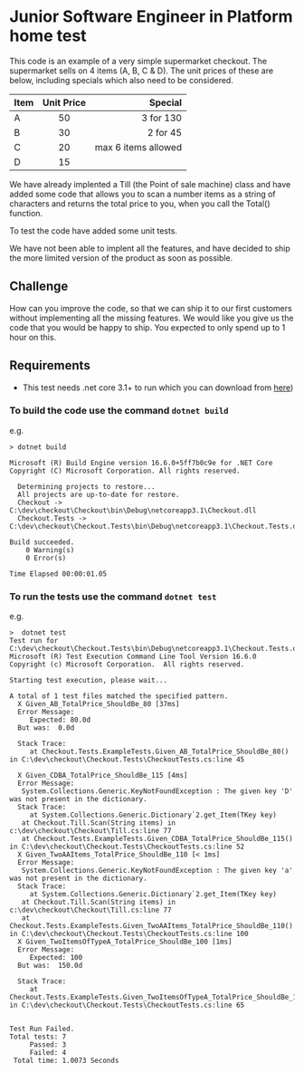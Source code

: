 # Junior Software Engineer in Platform home test

This code is an example of a very simple supermarket checkout. The supermarket sells on 4 items (A, B, C & D). The unit prices of these are below, including specials which also need to be considered.

|Item |  Unit Price | Special |
| ------------- |:-------------:| -----:|
|    A |     50 |      3 for 130 |
|    B |     30 |     2 for 45 |
|    C |     20 | max 6 items allowed|
|    D |     15 | |

We have already implented a Till (the Point of sale machine) class and have added some code that allows you to scan a number items as a string of characters and returns the total price to you, when you call the Total() function.

To test the code have added some unit tests.

We have not been able to implent all the features, and have decided to ship the more limited version of the product as soon as possible.

## Challenge

How can you improve the code, so that we can ship it to our first customers without implementing all the missing features. We would like you give us the code that you would be happy to ship. You expected to only spend up to 1 hour on this.  

## Requirements

- This test needs .net core 3.1+ to run which you can download from [here](https://dotnet.microsoft.com/download))

### To build the code use the command `dotnet build`

e.g.

```
> dotnet build

Microsoft (R) Build Engine version 16.6.0+5ff7b0c9e for .NET Core
Copyright (C) Microsoft Corporation. All rights reserved.

  Determining projects to restore...
  All projects are up-to-date for restore.
  Checkout -> C:\dev\checkout\Checkout\bin\Debug\netcoreapp3.1\Checkout.dll
  Checkout.Tests -> C:\dev\checkout\Checkout.Tests\bin\Debug\netcoreapp3.1\Checkout.Tests.dll

Build succeeded.
    0 Warning(s)
    0 Error(s)

Time Elapsed 00:00:01.05
```

### To run the tests use the command `dotnet test`  

e.g.

```
>  dotnet test
Test run for C:\dev\checkout\Checkout.Tests\bin\Debug\netcoreapp3.1\Checkout.Tests.dll(.NETCoreApp,Version=v3.1)
Microsoft (R) Test Execution Command Line Tool Version 16.6.0
Copyright (c) Microsoft Corporation.  All rights reserved.

Starting test execution, please wait...

A total of 1 test files matched the specified pattern.
  X Given_AB_TotalPrice_ShouldBe_80 [37ms]
  Error Message:
     Expected: 80.0d
  But was:  0.0d

  Stack Trace:
     at Checkout.Tests.ExampleTests.Given_AB_TotalPrice_ShouldBe_80() in C:\dev\checkout\Checkout.Tests\CheckoutTests.cs:line 45

  X Given_CDBA_TotalPrice_ShouldBe_115 [4ms]
  Error Message:
   System.Collections.Generic.KeyNotFoundException : The given key 'D' was not present in the dictionary.
  Stack Trace:
     at System.Collections.Generic.Dictionary`2.get_Item(TKey key)
   at Checkout.Till.Scan(String items) in c:\dev\checkout\Checkout\Till.cs:line 77
   at Checkout.Tests.ExampleTests.Given_CDBA_TotalPrice_ShouldBe_115() in C:\dev\checkout\Checkout.Tests\CheckoutTests.cs:line 52
  X Given_TwoAAItems_TotalPrice_ShouldBe_110 [< 1ms]
  Error Message:
   System.Collections.Generic.KeyNotFoundException : The given key 'a' was not present in the dictionary.
  Stack Trace:
     at System.Collections.Generic.Dictionary`2.get_Item(TKey key)
   at Checkout.Till.Scan(String items) in c:\dev\checkout\Checkout\Till.cs:line 77
   at Checkout.Tests.ExampleTests.Given_TwoAAItems_TotalPrice_ShouldBe_110() in C:\dev\checkout\Checkout.Tests\CheckoutTests.cs:line 100
  X Given_TwoItemsOfTypeA_TotalPrice_ShouldBe_100 [1ms]
  Error Message:
     Expected: 100
  But was:  150.0d

  Stack Trace:
     at Checkout.Tests.ExampleTests.Given_TwoItemsOfTypeA_TotalPrice_ShouldBe_100() in C:\dev\checkout\Checkout.Tests\CheckoutTests.cs:line 65


Test Run Failed.
Total tests: 7
     Passed: 3
     Failed: 4
 Total time: 1.0073 Seconds
 ```
